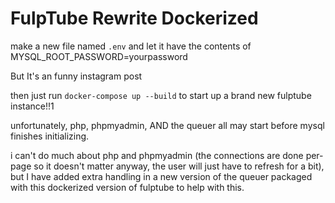 # FulpTube Rewrite Dockerized

make a new file named `.env` and let it have the contents of MYSQL_ROOT_PASSWORD=yourpassword

But It's an funny instagram post

then just run `docker-compose up --build` to start up a brand new fulptube instance!!1

unfortunately, php, phpmyadmin, AND the queuer all may start before mysql finishes initializing.

i can't do much about php and phpmyadmin (the connections are done per-page so it doesn't matter anyway, the user will just have to refresh for a bit), but I have added extra handling in a new version of the queuer packaged with this dockerized version of fulptube to help with this.
